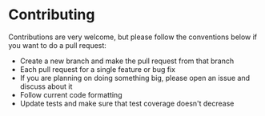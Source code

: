 # Contributing

Contributions are very welcome, but please follow the conventions below if you want to do a pull request:

* Create a new branch and make the pull request from that branch
* Each pull request for a single feature or bug fix
* If you are planning on doing something big, please open an issue and discuss about it
* Follow current code formatting
* Update tests and make sure that test coverage doesn't decrease
